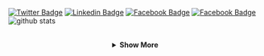 [![Twitter Badge](https://img.shields.io/badge/-Twitter-1ca0f1?style=flat-square&logo=twitter&logoColor=white&link=https://twitter.com/_rob_ec)](https://twitter.com/_rob_ec)
[![Linkedin Badge](https://img.shields.io/badge/-Linkedin-blue?style=flat-square&logo=Linkedin&logoColor=white&link=https://www.linkedin.com/in/robson-m-gomes//)](https://www.linkedin.com/in/robson-m-gomes/)
[![Facebook  Badge](https://img.shields.io/badge/Facebook-%231877F2.svg?&style=flat-square&logo=facebook&logoColor=white)](https://facebook.com/rob.in.draft)
[![Facebook  Badge](https://img.shields.io/badge/-Download_Resume-00C244.svg?&style=flat-square&logo=DocuSign&logoColor=white)](https://github.com/rob-ec/rob-ec/raw/master/resume.pdf)
<br />
![github stats](https://github-readme-stats.vercel.app/api?username=rob-ec&show_icons=true)

<br />

<details align="center">

<summary> <b> Show More </b></summary>


<p><small>Get in touch: </small><br />
  <a href="mailto:robson.mesquita56@gmail.com">
    <img
         src="https://img.shields.io/badge/-Gmail-c14438?style=flat-square&logo=Gmail&logoColor=white&link=mailto:robson.mesquita56@gmail.com"     
         alt="robson.mesquita56@gmail.com"
    />
  </a>
  <a href="https://t.me/rob_ec">
    <img
         src="https://img.shields.io/badge/-Telegram-2CA5E0?style=flat-square&logo=telegram"     
         alt="Telegram: t.me/rob_ec"
    />
  </a>
  <a href="https://gitlab.com/rob-ec">
    <img
         src="https://img.shields.io/badge/-Gitlab-212121?style=flat-square&logo=GitLab"     
         alt="GitLab: rob-ec"
    />
  </a>
</p>

<p><small>Resume/CV: </small><br />
  <a href="https://github.com/rob-ec/rob-ec/raw/master/resume.pdf">
    <img
         src="https://img.shields.io/badge/-English-1F6B75.svg?&style=flat-square&logo=DocuSign&logoColor=white"
         alt="English"
    />
  </a>
  <a href="https://github.com/rob-ec/rob-ec/raw/master/resume.pt-BR.pdf">
    <img
         src="https://img.shields.io/badge/-Português_Brasileiro-00B67A.svg?&style=flat-square&logo=DocuSign&logoColor=white"
         alt="Portugês Brasileiro"
    />
  </a>
</p>

<b>My stack:</b>
<p> Frontend:<br />
  <img 
       src="https://img.shields.io/badge/-HTML5-E34F26?style=flat-square&logo=html5&logoColor=FFFFFF"
       alt="HTML5"
  />
  <img 
       src="https://img.shields.io/badge/-CSS3-1572B6?style=flat-square&logo=css3"
       alt="CSS3"
  />
  <img
       src="https://img.shields.io/badge/-JavaScript-F7DF1E?style=flat-square&logo=javascript&logoColor=FFFFFF"
       alt="JavaScript"
  />
  <img
       src="https://img.shields.io/badge/-React-%23282C34?style=flat-square&logo=react"
       alt="React"
  />
  <img
       src="https://img.shields.io/badge/-jQuery-0769AD?style=flat-square&logo=jquery"
       alt="jQuery"
  /><br />
  <img
       src="https://img.shields.io/badge/-Gimp-5C5543?style=flat-square&logo=gimp"
       alt="Gimp"
  />
  <img
       src="https://img.shields.io/badge/-Inkscape-000000?style=flat-square&logo=inkscape"
       alt="Inkscape"
  />
</p>
<p> Backend/Database:<br />
  <img
       src="https://img.shields.io/badge/-Apache-D22128?style=flat-square&logo=apache"
       alt="apache"
  />
  <img 
       src="https://img.shields.io/badge/-MariaDB-003545?style=flat-square&logo=mariadb&logoColor=FFFFFF"
       alt="MariaDB"
  />
  <img 
       src="https://img.shields.io/badge/-PHP-777BB4?style=flat-square&logo=php&logoColor=FFFFFF"
       alt="PHP"
  />
</p>
<p> OS:<br />
  <img 
       src="http://img.shields.io/badge/-Arch_Linux-1793D1?style=flat-square&logo=arch-linux&logoColor=ffffff"
       alt="Arch Linux"
  />
</p>

<p> Others:<br />
  <img 
       src="http://img.shields.io/badge/-VS%20Code-007ACC?style=flat-square&logo=visual-studio-code&logoColor=ffffff"
       alt="VS Code"
  />
  <img
       src="https://img.shields.io/badge/-Docker-black?style=flat-square&logo=docker"
       alt="Docker"
  />
  <img 
       src="https://img.shields.io/badge/-GitHub-181717?style=flat-square&logo=github"
       alt="GitHub"
  />
  <img
       src="https://img.shields.io/badge/-Git-%23F05032?style=flat-square&logo=git&logoColor=%23ffffff"
       alt="Git"
  />
  <img
       src="https://img.shields.io/badge/-Composer-885630?style=flat-square&logo=composer"
       alt="Composer"
  /><br />
  <img
       src="https://img.shields.io/badge/-Yarn-2C8EBB?style=flat-square&logo=yarn&logoColor=FFFFFF"
       alt="Yarn"
  />
  <img
       src="https://img.shields.io/badge/-npm-CB3837?style=flat-square&logo=NPM"
       alt="NPM"
  />
  <img
       src="https://img.shields.io/badge/-Node.js-339933?style=flat-square&logo=node.js&logoColor=FFFFFF"
       alt="Node"
  /><br />
  <img
       src="https://img.shields.io/badge/--A8B9CC?style=flat-square&logo=c&logoColor=FFFFFF"
       alt="C"
  />
  <img
       src="https://img.shields.io/badge/-Java-007396?style=flat-square&logo=java"
       alt="Java"
  />
  <img
       src="https://img.shields.io/badge/-Python-3776AB?style=flat-square&logo=python&logoColor=FFFFFF"
       alt="Python"
  />
</p>
</details>
